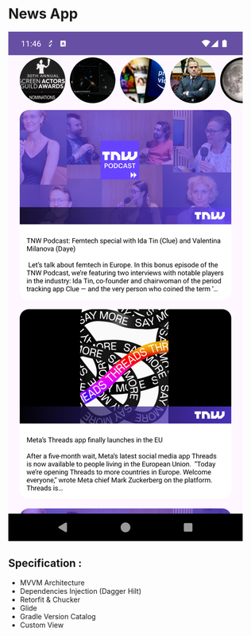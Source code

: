 News App
=====

![](static/news_screenshoot.png)

Specification :
--------

- MVVM Architecture
- Dependencies Injection (Dagger Hilt)
- Retorfit & Chucker
- Glide
- Gradle Version Catalog
- Custom View